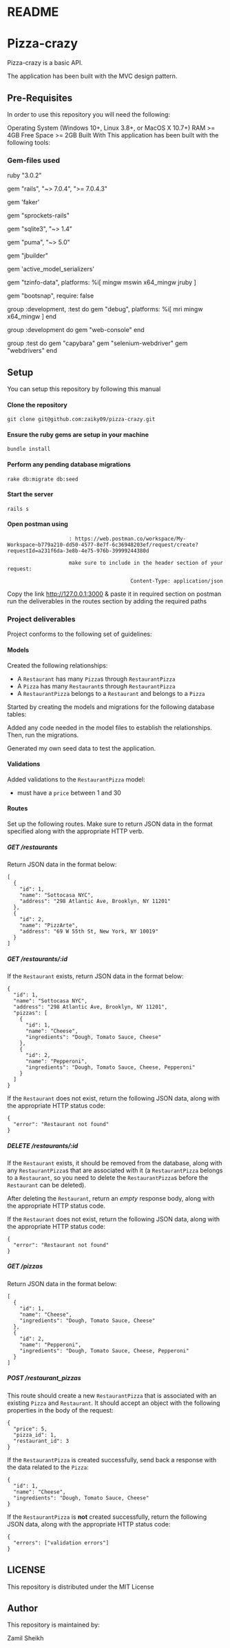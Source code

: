 # README

# Pizza-crazy

Pizza-crazy is a basic API.

The application has been built with the MVC design pattern.

## Pre-Requisites
In order to use this repository you will need the following:

Operating System (Windows 10+, Linux 3.8+, or MacOS X 10.7+)
RAM >= 4GB
Free Space >= 2GB
Built With
This application has been built with the following tools:

### Gem-files used

ruby "3.0.2"

gem "rails", "~> 7.0.4", ">= 7.0.4.3"

gem 'faker'

gem "sprockets-rails"

gem "sqlite3", "~> 1.4"

gem "puma", "~> 5.0"

gem "jbuilder"

gem 'active_model_serializers'

gem "tzinfo-data", platforms: %i[ mingw mswin x64_mingw jruby ]

gem "bootsnap", require: false

group :development, :test do
  gem "debug", platforms: %i[ mri mingw x64_mingw ]
end

group :development do
  gem "web-console"
end

group :test do
  gem "capybara"
  gem "selenium-webdriver"
  gem "webdrivers"
end

## Setup
You can setup this repository by following this manual

#### Clone the repository
    git clone git@github.com:zaiky09/pizza-crazy.git
#### Ensure the ruby gems are setup in your machine
    bundle install
#### Perform any pending database migrations
    rake db:migrate db:seed
#### Start the server
    rails s

#### Open postman using 
                        : https://web.postman.co/workspace/My-Workspace~b779a210-dd50-4577-8e7f-6c36948203ef/request/create?requestId=a231f6da-3e8b-4e75-976b-39999244380d

                        make sure to include in the header section of your request:

                                            Content-Type: application/json

Copy the link http://127.0.0.1:3000 & paste it in required section on postman
run the deliverables in the routes section by adding the required paths

### Project deliverables    
Project conforms to the following set of guidelines:

#### Models
Created the following relationships:

- A `Restaurant` has many `Pizza`s through `RestaurantPizza`
- A `Pizza` has many `Restaurant`s through `RestaurantPizza`
- A `RestaurantPizza` belongs to a `Restaurant` and belongs to a `Pizza`

Started by creating the models and migrations for the following database tables:

Added any code needed in the model files to establish the relationships. Then, run the migrations.

 Generated my own seed data to test the application.

#### Validations
Added validations to the `RestaurantPizza` model:

- must have a `price` between 1 and 30

#### Routes
Set up the following routes. Make sure to return JSON data in the format
specified along with the appropriate HTTP verb.

##### GET /restaurants
Return JSON data in the format below:

```
[
  {
    "id": 1,
    "name": "Sottocasa NYC",
    "address": "298 Atlantic Ave, Brooklyn, NY 11201"
  },
  {
    "id": 2,
    "name": "PizzArte",
    "address": "69 W 55th St, New York, NY 10019"
  }
]
```

##### GET /restaurants/:id
If the `Restaurant` exists, return JSON data in the format below:

```
{
  "id": 1,
  "name": "Sottocasa NYC",
  "address": "298 Atlantic Ave, Brooklyn, NY 11201",
  "pizzas": [
    {
      "id": 1,
      "name": "Cheese",
      "ingredients": "Dough, Tomato Sauce, Cheese"
    },
    {
      "id": 2,
      "name": "Pepperoni",
      "ingredients": "Dough, Tomato Sauce, Cheese, Pepperoni"
    }
  ]
}
```

If the `Restaurant` does not exist, return the following JSON data, along with
the appropriate HTTP status code:

```
{
  "error": "Restaurant not found"
}
```

##### DELETE /restaurants/:id
If the `Restaurant` exists, it should be removed from the database, along with
any `RestaurantPizza`s that are associated with it (a `RestaurantPizza` belongs
to a `Restaurant`, so you need to delete the `RestaurantPizza`s before the
`Restaurant` can be deleted).

After deleting the `Restaurant`, return an _empty_ response body, along with the
appropriate HTTP status code.

If the `Restaurant` does not exist, return the following JSON data, along with
the appropriate HTTP status code:

```
{
  "error": "Restaurant not found"
}
```

##### GET /pizzas
Return JSON data in the format below:

```
[
  {
    "id": 1,
    "name": "Cheese",
    "ingredients": "Dough, Tomato Sauce, Cheese"
  },
  {
    "id": 2,
    "name": "Pepperoni",
    "ingredients": "Dough, Tomato Sauce, Cheese, Pepperoni"
  }
]
```

##### POST /restaurant_pizzas
This route should create a new `RestaurantPizza` that is associated with an
existing `Pizza` and `Restaurant`. It should accept an object with the following
properties in the body of the request:

```
{
  "price": 5,
  "pizza_id": 1,
  "restaurant_id": 3
}
```

If the `RestaurantPizza` is created successfully, send back a response with the data
related to the `Pizza`:

```
{
  "id": 1,
  "name": "Cheese",
  "ingredients": "Dough, Tomato Sauce, Cheese"
}
```

If the `RestaurantPizza` is **not** created successfully, return the following
JSON data, along with the appropriate HTTP status code:

```
{
  "errors": ["validation errors"]
}

```

## LICENSE
This repository is distributed under the MIT License

## Author
This repository is maintained by:

Zamil Sheikh
